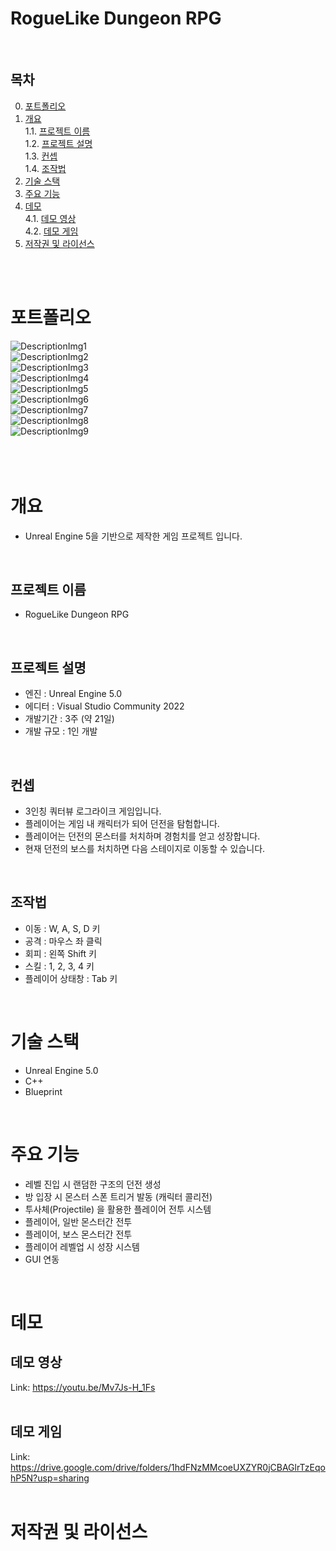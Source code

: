 RogueLike Dungeon RPG
========================
<br/>


## 목차
0. [포트폴리오](#포트폴리오)
1. [개요](#개요)<br/>
  1.1. [프로젝트 이름](#프로젝트-이름)<br/>
  1.2. [프로젝트 설명](#프로젝트-설명)<br/>
  1.3. [컨셉](#컨셉)<br/>
  1.4. [조작법](#조작법)<br/>
2. [기술 스택](#기술-스택)<br/>
3. [주요 기능](#주요-기능)<br/>
4. [데모](#데모)<br/>
  4.1. [데모 영상](#데모-영상)<br/>
  4.2. [데모 게임](#데모-게임)<br/>
 5. [저작권 및 라이선스](#저작권-및-라이선스)<br/>
 <br/>
 <br/>

# 포트폴리오
![DescriptionImg1](./Image/004.jpg)<br/>
![DescriptionImg2](./Image/005.jpg)<br/>
![DescriptionImg3](./Image/006.jpg)<br/>
![DescriptionImg4](./Image/007.jpg)<br/>
![DescriptionImg5](./Image/008.jpg)<br/>
![DescriptionImg6](./Image/009.jpg)<br/>
![DescriptionImg7](./Image/010.jpg)<br/>
![DescriptionImg8](./Image/011.jpg)<br/>
![DescriptionImg9](./Image/012.jpg)<br/>
<br/>
<br/>
<br/>
 
# 개요
* Unreal Engine 5을 기반으로 제작한 게임 프로젝트 입니다.
<br/>

## 프로젝트 이름
* RogueLike Dungeon RPG
<br/>

## 프로젝트 설명
* 엔진      : Unreal Engine 5.0
* 에디터    : Visual Studio Community 2022
* 개발기간  : 3주 (약 21일)
* 개발 규모 : 1인 개발
<br/>

## 컨셉
* 3인칭 쿼터뷰 로그라이크 게임입니다.
* 플레이어는 게임 내 캐릭터가 되어 던전을 탐험합니다.
* 플레이어는 던전의 몬스터를 처치하며 경험치를 얻고 성장합니다.
* 현재 던전의 보스를 처치하면 다음 스테이지로 이동할 수 있습니다.
<br/>

## 조작법
* 이동 : W, A, S, D 키
* 공격 : 마우스 좌 클릭
* 회피 : 왼쪽 Shift 키
* 스킬 : 1, 2, 3, 4 키
* 플레이어 상태창 : Tab 키
<br/>

# 기술 스택
* Unreal Engine 5.0
* C++
* Blueprint
<br/>

# 주요 기능
* 레벨 진입 시 랜덤한 구조의 던전 생성
* 방 입장 시 몬스터 스폰 트리거 발동 (캐릭터 콜리전)
* 투사체(Projectile) 을 활용한 플레이어 전투 시스템
* 플레이어, 일반 몬스터간 전투
* 플레이어, 보스 몬스터간 전투
* 플레이어 레벨업 시 성장 시스템
* GUI 연동
<br/>

# 데모
## 데모 영상  
Link: <https://youtu.be/Mv7Js-H_1Fs>
<br/>
<br/>

## 데모 게임  
Link: <https://drive.google.com/drive/folders/1hdFNzMMcoeUXZYR0jCBAGlrTzEqohP5N?usp=sharing>
<br/>
<br/>

# 저작권 및 라이선스
<br/>
<br/>
